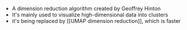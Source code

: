 - A dimension reduction algorithm created by Geoffrey Hinton
- It's mainly used to visualize high-dimensional data into clusters
- it's being replaced by [[UMAP dimension reduction]], which is faster